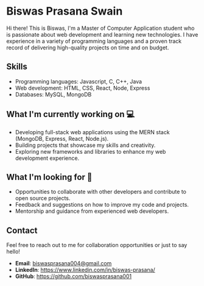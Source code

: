 # Biswas Prasana Swain

Hi there! This is Biswas, I'm a Master of Computer Application student who is passionate about web development and learning new technologies. I have experience in a variety of programming languages and a proven track record of delivering high-quality projects on time and on budget.

## Skills
- Programming languages: Javascript, C, C++, Java
- Web development: HTML, CSS, React, Node, Express
- Databases: MySQL, MongoDB

## What I'm currently working on 💻

- Developing full-stack web applications using the MERN stack (MongoDB, Express, React, Node.js).
- Building projects that showcase my skills and creativity.
- Exploring new frameworks and libraries to enhance my web development experience.

## What I'm looking for 🙌

- Opportunities to collaborate with other developers and contribute to open source projects.
- Feedback and suggestions on how to improve my code and projects.
- Mentorship and guidance from experienced web developers.

## Contact

Feel free to reach out to me for collaboration opportunities or just to say hello!

- **Email**: biswasprasana004@gmail.com
- **LinkedIn**: https://www.linkedin.com/in/biswas-prasana/
- **GitHub**: https://github.com/biswasprasana001
